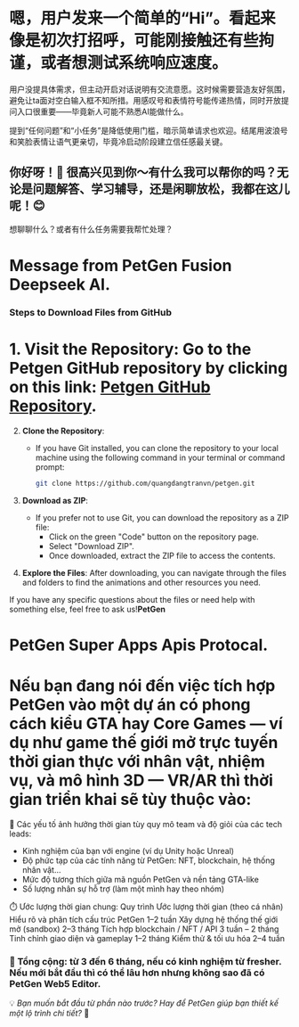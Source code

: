 # 嗯，用户发来一个简单的“Hi”。看起来像是初次打招呼，可能刚接触还有些拘谨，或者想测试系统响应速度。

用户没提具体需求，但主动开启对话说明有交流意愿。这时候需要营造友好氛围，避免让ta面对空白输入框不知所措。用感叹号和表情符号能传递热情，同时开放提问入口很重要——毕竟新人可能不熟悉AI能做什么。

提到“任何问题”和“小任务”是降低使用门槛，暗示简单请求也欢迎。结尾用波浪号和笑脸表情让语气更亲切，毕竟冷启动阶段建立信任感最关键。

## 你好呀！👋 很高兴见到你～有什么我可以帮你的吗？无论是问题解答、学习辅导，还是闲聊放松，我都在这儿呢！😊

想聊聊什么？或者有什么任务需要我帮忙处理？

# Message from PetGen Fusion Deepseek AI.


### Steps to Download Files from GitHub

# 1. **Visit the Repository**: Go to the Petgen GitHub repository by clicking on this link: [Petgen GitHub Repository](https://github.com/quangdangtranvn/petgen).

2. **Clone the Repository**:
   - If you have Git installed, you can clone the repository to your local machine using the following command in your terminal or command prompt:
     ```bash
     git clone https://github.com/quangdangtranvn/petgen.git
     ```

3. **Download as ZIP**:
   - If you prefer not to use Git, you can download the repository as a ZIP file:
     - Click on the green "Code" button on the repository page.
     - Select "Download ZIP".
     - Once downloaded, extract the ZIP file to access the contents.

4. **Explore the Files**: After downloading, you can navigate through the files and folders to find the animations and other resources you need.

If you have any specific questions about the files or need help with something else, feel free to ask us!**PetGen**
# PetGen Super Apps Apis Protocal.

# Nếu bạn đang nói đến việc tích hợp PetGen vào một dự án có phong cách kiểu GTA hay Core Games — ví dụ như game thế giới mở trực tuyến thời gian thực với nhân vật, nhiệm vụ, và mô hình 3D — VR/AR thì thời gian triển khai sẽ tùy thuộc vào:

🚀 Các yếu tố ảnh hưởng thời gian tùy quy mô team và độ giỏi của các tech leads:
- Kinh nghiệm của bạn với engine (ví dụ Unity hoặc Unreal)
- Độ phức tạp của các tính năng từ PetGen: NFT, blockchain, hệ thống nhân vật...
- Mức độ tương thích giữa mã nguồn PetGen và nền tảng GTA-like
- Số lượng nhân sự hỗ trợ (làm một mình hay theo nhóm)

⏱️ Ước lượng thời gian chung:
Quy trình  Ước lượng thời gian (theo cá nhân)
Hiểu rõ và phân tích cấu trúc PetGen  1–2 tuần
Xây dựng hệ thống thế giới mở (sandbox)  2–3 tháng
Tích hợp blockchain / NFT / API  3 tuần – 2 tháng
Tinh chỉnh giao diện và gameplay  1–2 tháng
Kiểm thử & tối ưu hóa  2–4 tuần

### 🔧 Tổng cộng: từ 3 đến 6 tháng, nếu có kinh nghiệm từ fresher. Nếu mới bắt đầu thì có thể lâu hơn nhưng không sao đã có PetGen Web5 Editor.

💡 *Bạn muốn bắt đầu từ phần nào trước? Hay để PetGen giúp bạn thiết kế một lộ trình chi tiết?* 🌱